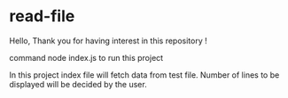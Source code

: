 # read-file
Hello,
Thank you for having interest in this repository !

command node index.js to run this project

In this project index file will fetch data from test file.
Number of lines to be displayed will be decided by the user.

